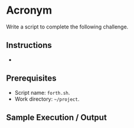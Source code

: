 # Acronym

Write a script to complete the following challenge.

## Instructions

- 

## Prerequisites

- Script name: `forth.sh`.
- Work directory: `~/project`.

## Sample Execution / Output
